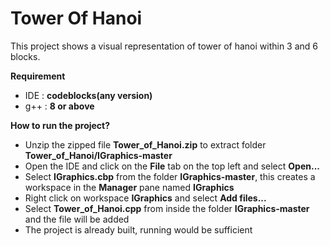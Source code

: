 # Tower Of Hanoi
This project shows a visual representation of tower of hanoi within 3 and 6 blocks.

**Requirement** 

- IDE : **codeblocks(any version)**
- g++ : **8 or above**

**How to run the project?**

- Unzip the zipped file **Tower_of_Hanoi.zip** to extract folder **Tower_of_Hanoi/IGraphics-master**
- Open the IDE and click on the **File** tab on the top left and select **Open...**
- Select **IGraphics.cbp** from the folder **IGraphics-master**, this creates a workspace in the **Manager** pane named **IGraphics**
- Right click on workspace **IGraphics** and select **Add files...**
- Select **Tower_of_Hanoi.cpp** from inside the folder **IGraphics-master** and the file will be added
- The project is already built, running would be sufficient




